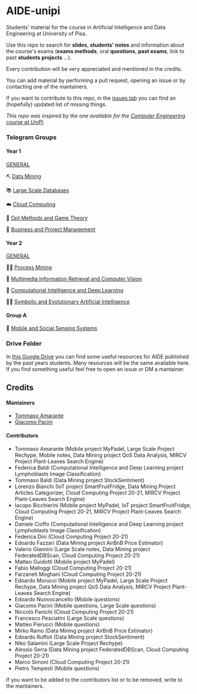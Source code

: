 # AIDE-unipi
Students' material for the course in Artificial Intelligence and Data Engineering at University of Pisa. 

Use this repo to search for **slides**, **students' notes** and information about the course's exams 
(**exams methods**, oral **questions**, **past exams**, link to past **students projects** ...).

Every contribution will be very appreciated and mentioned in the credits.

You can add material by performing a pull request, opening an issue or by contacting one of the mantainers.

If you want to contribute to this repo, in the [issues tab](https://github.com/Ruggero1912/AIDE-unipi/issues) you can find an (hopefully) updated list of missing things.

*This repo was inspired by the one available for the [Computer Engineering course at UniPi](https://github.com/Guray00/IngegneriaInformatica)*.

### Telegram Groups

#### Year 1

[GENERAL](https://t.me/joinchat/A6S5hhOKF64s62zf2kJIxQ)

⛏️ [Data Mining](https://t.me/UNIPI_data_mining)

📚 [Large Scale Databases](https://t.me/UNIPI_large_scale_databases)

☁️ [Cloud Computing](https://t.me/UNIPI_cloud_computing)

🎲 [Opt Methods and Game Theory](https://t.me/UNIPI_optimization_methods)

🤑 [Business and Project Management](https://t.me/UNIPI_business_and_project_mngmt)

#### Year 2

[GENERAL](https://t.me/joinchat/A6S5hhyC7W9T28egM9xg_w)

👷‍♂️ [Process Mining](https://t.me/UNIPI_process_mining)

🤖 [Multimedia Information Retrieval and Computer Vision](https://t.me/UNIPI_multimedia_inf_retr_and_cv)

🧠 [Computational Intelligence and Deep Learning](https://t.me/UNIPI_comp_intell_and_deep_lrnin)

🧞‍♂️ [Symbolic and Evolutionary Artificial Intelligence](https://t.me/joinchat/2-g7AnXa-WExNjZk)

#### Group A
📱 [Mobile and Social Sensing Systems](https://t.me/+KM4Wu6hEQIViYTY0)

### Drive Folder

In [this Google Drive](https://drive.google.com/drive/folders/1KXbnC2i5qp07MMgn_M4PpvG5CUI5IsAz) you can find some useful resources for AIDE published by the past years students. Many resources will be the same available here. If you find something useful feel free to open an issue or DM a mantainer.

## Credits

#### Mantainers
- [Tommaso Amarante](https://github.com/TommyTheHuman)
- [Giacomo Pacini](https://github.com/Ruggero1912)

#### Contributors
- Tommaso Amarante (Mobile project MyPadel, Large Scale Project Rechype, Mobile notes, Data Mining project QoS Data Analysis, MIRCV Project Plant-Leaves Search Engine)
- Federica Baldi (Computational Intelligence and Deep Learning project Lymphoblasts Image Classification)
- Tommaso Baldi (Data Mining project StockSentiment)
- Lorenzo Bianchi (IoT project SmartFruitFridge, Data Mining Project Articles Categorizer, Cloud Computing Project 20-21, MIRCV Project Plant-Leaves Search Engine)
- Iacopo Bicchierini (Mobile project MyPadel, IoT project SmartFruitFridge, Cloud Computing Project 20-21, MIRCV Project Plant-Leaves Search Engine)
- Daniele Cioffo (Computational Intelligence and Deep Learning project Lymphoblasts Image Classification)
- Federica Dini (Cloud Computing Project 20-21)
- Edoardo Fazzari (Data Mining project AirBnB Price Estimator)
- Valerio Giannini (Large Scale notes, Data Mining project FederatedDBScan, Cloud Computing Project 20-21)
- Matteo Guidotti (Mobile project MyPadel)
- Fabio Malloggi (Cloud Computing Project 20-21)
- Farzaneh Moghani (Cloud Computing Project 20-21)
- Edoardo Morucci (Mobile project MyPadel, Large Scale Project Rechype, Data Mining project QoS Data Analysis, MIRCV Project Plant-Leaves Search Engine)
- Edoardo Nuovocancello (Mobile questions)
- Giacomo Pacini (Mobile questions, Large Scale questions)
- Niccolò Panichi (Cloud Computing Project 20-21)
- Francesco Pesciatini (Large Scale questions)
- Matteo Pierucci (Mobile questions)
- Mirko Ramo (Data Mining project AirBnB Price Estimator)
- Edoardo Ruffoli (Data Mining project StockSentiment)
- Niko Salamini (Large Scale Project Rechype)
- Alessio Serra (Data Mining project FederatedDBScan, Cloud Computing Project 20-21)
- Marco Simoni (Cloud Computing Project 20-21)
- Pietro Tempesti (Mobile questions)


If you want to be added to the contributors list or to be removed,
 write to the mantainers.

